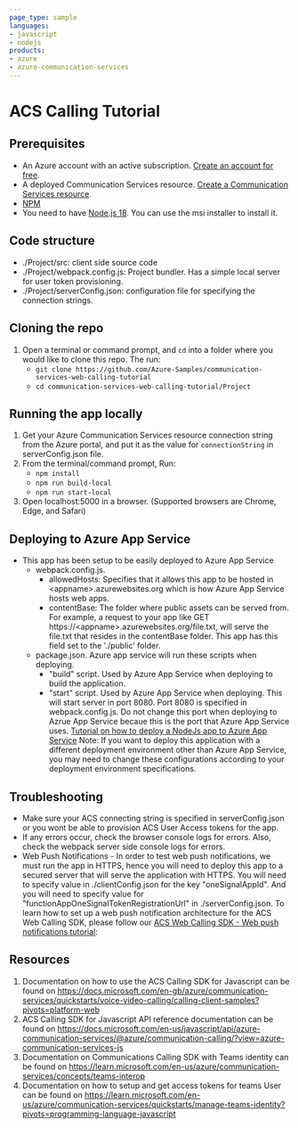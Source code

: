 ```yaml
---
page_type: sample
languages:
- javascript
- nodejs
products:
- azure
- azure-communication-services
---
```


# ACS Calling Tutorial

## Prerequisites
- An Azure account with an active subscription. [Create an account for free](https://azure.microsoft.com/free/?WT.mc_id=A261C142F). 
- A deployed Communication Services resource. [Create a Communication Services resource](https://learn.microsoft.com/en-us/azure/communication-services/quickstarts/create-communication-resource?tabs=windows&pivots=platform-azp).
- [NPM](https://www.npmjs.com/get-npm)
- You need to have [Node.js 18](https://nodejs.org/dist/v18.18.0/). You can use the msi installer to install it.

## Code structure
* ./Project/src: client side source code
* ./Project/webpack.config.js: Project bundler. Has a simple local server for user token provisioning.
* ./Project/serverConfig.json: configuration file for specifying the connection strings.

## Cloning the repo
1. Open a terminal or command prompt, and `cd` into a folder where you would like to clone this repo. The run:
   - `git clone https://github.com/Azure-Samples/communication-services-web-calling-tutorial`
   - `cd communication-services-web-calling-tutorial/Project`
## Running the app locally
1. Get your Azure Communication Services resource connection string from the Azure portal, and put it as the value for `connectionString` in serverConfig.json file.
2. From the terminal/command prompt, Run:
   - `npm install`
   - `npm run build-local`
   - `npm run start-local`
3. Open localhost:5000 in a browser. (Supported browsers are Chrome, Edge, and Safari)

## Deploying to Azure App Service
- This app has been setup to be easily deployed to Azure App Service
   - webpack.config.js.
      - allowedHosts: Specifies that it allows this app to be hosted in \<appname\>.azurewebsites.org which is how Azure App Service hosts web apps.
      - contentBase: The folder where public assets can be served from. For example, a request to your app like GET https://\<appname\>.azurewebsites.org/file.txt, will serve the file.txt that resides in the contentBase folder. This app has this field set to the './public' folder.
   - package.json. Azure app service will run these scripts when deploying.
      - "build" script. Used by Azure App Service when deploying to build the application.
      - "start" script. Used by Azure App Service when deploying. This will start server in port 8080. Port 8080 is specified in webpack.config.js. Do not change this port when deploying to Azrue App Service becaue this is the port that Azure App Service uses. 
[Tutorial on how to deploy a NodeJs app to Azure App Service](https://learn.microsoft.com/en-us/azure/app-service/quickstart-nodejs?tabs=windows&pivots=development-environment-vscode)
Note: If you want to deploy this application with a different deployment environment other than Azure App Service, you may need to change these configurations according to your deployment environment specifications.

## Troubleshooting
   - Make sure your ACS connecting string is specified in serverConfig.json or you wont be able to provision ACS User Access tokens for the app.
   - If any errors occur, check the browser console logs for errors. Also, check the webpack server side console logs for errors.
   - Web Push Notifications - In order to test web push notifications, we must run the app in HTTPS, hence you will need to deploy this app to a secured server that will serve the application with HTTPS. You will need to specify value in ./clientConfig.json for the key "oneSignalAppId". And you will need to specify value for "functionAppOneSignalTokenRegistrationUrl" in ./serverConfig.json. To learn how to set up a web push notification architecture for the ACS Web Calling SDK, please follow our [ACS Web Calling SDK - Web push notifications tutorial](https://github.com/Azure-Samples/communication-services-javascript-quickstarts/tree/main/calling-web-push-notifications):

## Resources
1. Documentation on how to use the ACS Calling SDK for Javascript can be found on https://docs.microsoft.com/en-gb/azure/communication-services/quickstarts/voice-video-calling/calling-client-samples?pivots=platform-web
2. ACS Calling SDK for Javascript API reference documentation can be found on https://docs.microsoft.com/en-us/javascript/api/azure-communication-services/@azure/communication-calling/?view=azure-communication-services-js
3. Documentation on Communications Calling SDK with Teams identity can be found on https://learn.microsoft.com/en-us/azure/communication-services/concepts/teams-interop
4. Documentation on how to setup and get access tokens for teams User can be found on https://learn.microsoft.com/en-us/azure/communication-services/quickstarts/manage-teams-identity?pivots=programming-language-javascript